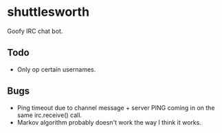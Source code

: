 # shuttlesworth

Goofy IRC chat bot.

## Todo
* Only op certain usernames.

## Bugs

* Ping timeout due to channel message + server PING coming in on the same irc.receive() call.
* Markov algorithm probably doesn't work the way I think it works.
